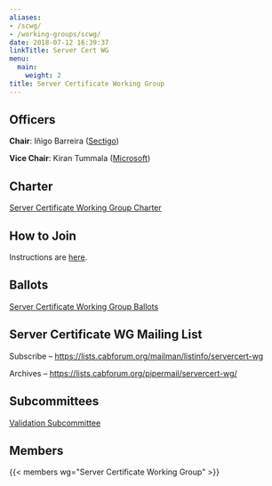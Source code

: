 ```yaml
---
aliases:
- /scwg/
- /working-groups/scwg/
date: 2018-07-12 16:39:37
linkTitle: Server Cert WG
menu:
  main:
    weight: 2
title: Server Certificate Working Group
---
```


## Officers

**Chair**: Iñigo Barreira ([Sectigo](https://sectigo.com/))

**Vice Chair**: Kiran Tummala ([Microsoft](https://www.microsoft.com))

## Charter

[Server Certificate Working Group Charter](charter/)

## How to Join

Instructions are [here](/about/information/potential-members/).

## Ballots

[Server Certificate Working Group Ballots](ballots/)

## Server Certificate WG Mailing List

Subscribe – https://lists.cabforum.org/mailman/listinfo/servercert-wg

Archives – https://lists.cabforum.org/pipermail/servercert-wg/

## Subcommittees

[Validation Subcommittee](/working-groups/server/validation-subcommittee/)

## Members 

{{< members wg="Server Certificate Working Group" >}}
